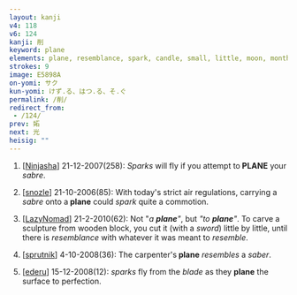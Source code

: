 ```yaml
---
layout: kanji
v4: 118
v6: 124
kanji: 削
keyword: plane
elements: plane, resemblance, spark, candle, small, little, moon, month, flesh, part of the body, sword, sabre, saber
strokes: 9
image: E5898A
on-yomi: サク
kun-yomi: けず.る、はつ.る、そ.ぐ
permalink: /削/
redirect_from:
 - /124/
prev: 妬
next: 光
heisig: ""
---
```


1) [<a href="http://kanji.koohii.com/profile/Ninjasha">Ninjasha</a>] 21-12-2007(258): <em>Sparks</em> will fly if you attempt to<strong> PLANE</strong> your <em>sabre</em>.

2) [<a href="http://kanji.koohii.com/profile/snozle">snozle</a>] 21-10-2006(85): With today&#039;s strict air regulations, carrying a <em>sabre</em> onto a<strong> plane</strong> could <em>spark</em> quite a commotion.

3) [<a href="http://kanji.koohii.com/profile/LazyNomad">LazyNomad</a>] 21-2-2010(62): Not &quot;<em>a <strong>plane</strong>&quot;</em>, but <em>&quot;to <strong>plane</strong>&quot;</em>. To carve a sculpture from wooden block, you cut it (with a <em>sword</em>) little by little, until there is <em>resemblance</em> with whatever it was meant to <em>resemble</em>.

4) [<a href="http://kanji.koohii.com/profile/sprutnik">sprutnik</a>] 4-10-2008(36): The carpenter&#039;s<strong> plane</strong> <em>resembles</em> a <em>saber</em>.

5) [<a href="http://kanji.koohii.com/profile/ederu">ederu</a>] 15-12-2008(12): <em>sparks</em> fly from the <em>blade</em> as they <strong>plane</strong> the surface to perfection.

